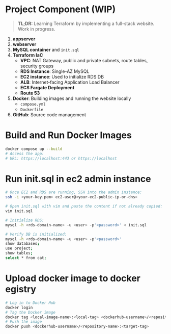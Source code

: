 
# Project Component (WIP)

> **TL;DR:** Learning Terraform by implementing a full-stack website. Work in progress.

1. **appserver**  
2. **webserver**  
3. **MySQL container** and `init.sql`  
4. **Terraform IaC**
   - **VPC**: NAT Gateway, public and private subnets, route tables, security groups  
   - **RDS Instance**: Single-AZ MySQL  
   - **EC2 instance**: Used to initialize RDS DB  
   - **ALB**: Internet-facing Application Load Balancer  
   - **ECS Fargate Deployment**  
   - **Route 53**
5. **Docker**: Building images and running the website locally  
   - `compose.yml`  
   - `Dockerfile`
6. **GitHub**: Source code management

# Build and Run Docker Images

```bash
docker compose up --build
# Access the app:
# URL: https://localhost:443 or https://localhost
```

# Run init.sql in ec2 admin instance 

```bash
# Once EC2 and RDS are running, SSH into the admin instance:
ssh -i <your-key.pem> ec2-user@<your-ec2-public-ip-or-dns>

# Open init.sql with vim and paste the content if not already copied:
vim init.sql

# Initialize RDS:
mysql -h <rds-domain-name> -u <user> -p'<password>' < init.sql

# Verify DB is initialized:
mysql -h <rds-domain-name> -u <user> -p'<password>'
show databases;
use project;
show tables;
select * from cat;

```
# Upload docker image to docker egistry
```bash
# Log in to Docker Hub
docker login
# Tag the Docker image
docker tag <local-image-name>:<local-tag> <dockerhub-username>/<repository-name>:<target-tag>
# Push the image
docker push <dockerhub-username>/<repository-name>:<target-tag>
```
